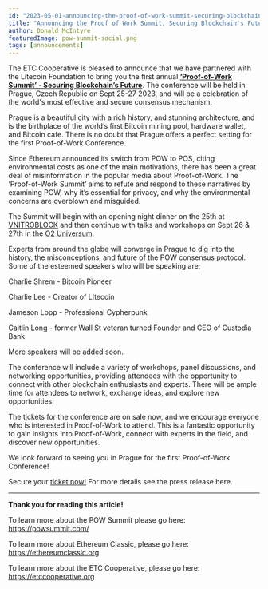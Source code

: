 ```yaml
---
id: "2023-05-01-announcing-the-proof-of-work-summit-securing-blockchains-future-en"
title: "Announcing the Proof of Work Summit, Securing Blockchain's Future"
author: Donald McIntyre
featuredImage: pow-summit-social.png
tags: [announcements]
---
```


The ETC Cooperative is pleased to announce that we have partnered with the Litecoin Foundation to bring you the first annual [**‘Proof-of-Work Summit’ - Securing Blockchain’s Future**](https://powsummit.com/).  The conference will be held in Prague, Czech Republic on Sept 25-27 2023, and will be a celebration of the world's most effective and secure consensus mechanism. 

Prague is a beautiful city with a rich history, and stunning architecture, and is the birthplace of the world’s first Bitcoin mining pool, hardware wallet, and Bitcoin cafe. There is no doubt that Prague offers a perfect setting for the first Proof-of-Work Conference.

Since Ethereum announced its switch from POW to POS, citing environmental costs as one of the main motivations, there has been a great deal of misinformation in the popular media about Proof-of-Work. The ‘Proof-of-Work Summit’ aims to refute and respond to these narratives by examining POW, why it’s essential for privacy, and why the environmental concerns are overblown and misguided.

The Summit will begin with an opening night dinner on the 25th at [VNITROBLOCK](https://vnitroblock.cz/) and then continue with talks and workshops on Sept 26 & 27th in the [O2 Universum](https://www.o2universum.cz/en). 

Experts from around the globe will converge in Prague to dig into the history, the misconceptions, and future of the POW consensus protocol. Some of the esteemed speakers who will be speaking are;

Charlie Shrem - Bitcoin Pioneer

Charlie Lee -  Creator of LItecoin

Jameson Lopp - Professional Cypherpunk

Caitlin Long - former Wall St veteran turned Founder and CEO of Custodia Bank 

More speakers will be added soon.  

The conference will include a variety of workshops, panel discussions, and networking opportunities, providing attendees with the opportunity to connect with other blockchain enthusiasts and experts. There will be ample time for attendees to network, exchange ideas, and explore new opportunities.

The tickets for the conference are on sale now, and we encourage everyone who is interested in Proof-of-Work to attend. This is a fantastic opportunity to gain insights into Proof-of-Work, connect with experts in the field, and discover new opportunities.

We look forward to seeing you in Prague for the first Proof-of-Work Conference!

Secure your [ticket now!](https://www.eventbrite.ca/e/pow-summit-2023-tickets-551536098317) For more details see the press release here.

--- 

**Thank you for reading this article!**

To learn more about the POW Summit please go here: https://powsummit.com/

To learn more about Ethereum Classic, please go here: https://ethereumclassic.org

To learn more about the ETC Cooperative, please go here: https://etccooperative.org
